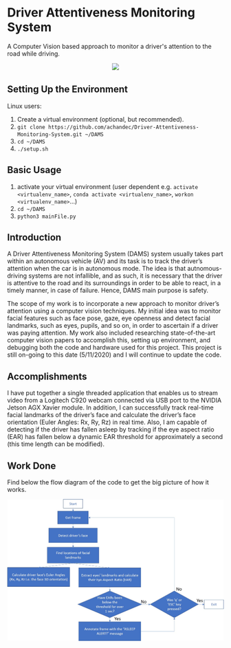 # Driver Attentiveness Monitoring System
A Computer Vision based approach to monitor a driver's attention to the road while driving.

<p align="center">
<img width="400" src="images/ClosedEyesDemo.gif">
</p>

## Setting Up the Environment
Linux users:
1. Create a virtual environment (optional, but recommended).
2. `git clone https://github.com/achandec/Driver-Attentiveness-Monitoring-System.git ~/DAMS`
3. `cd ~/DAMS`
4. `./setup.sh`

## Basic Usage
1. activate your virtual environment (user dependent e.g. `activate <virtualenv_name>`, `conda activate <virtualenv_name>`, `workon <virtualenv_name>`...)
2. `cd ~/DAMS`
3. `python3 mainFile.py`

## Introduction
  A Driver Attentiveness Monitoring System (DAMS) system usually takes part within an autonomous vehicle (AV) and its task is to track the driver’s attention when the car is in autonomous mode. The idea is that autnomous-driving systems are not infallible, and as such, it is necessary that the driver is attentive to the road and its surroundings in order to be able to react, in a timely manner, in case of failure. Hence, DAMS main purpose is safety.

  The scope of my work is to incorporate a new approach to monitor driver’s attention using a computer vision techniques. My initial idea was to monitor facial features such as face pose, gaze, eye openness and detect facial landmarks, such as eyes, pupils, and so on, in order to ascertain if a driver was paying attention. My work also included researching state-of-the-art computer vision papers to accomplish this, setting up environment, and debugging both the code and hardware used for this project. This project is still on-going to this date (5/11/2020) and I will continue to update the code.

## Accomplishments
  I have put together a single threaded application that enables us to stream video from a Logitech C920 webcam connected via USB port to the NVIDIA Jetson AGX Xavier module. In addition, I can successfully track real-time facial landmarks of the driver’s face and calculate the driver’s face orientation (Euler Angles: Rx, Ry, Rz) in real time. Also, I am capable of detecting if the driver has fallen asleep by tracking if the eye aspect ratio (EAR) has fallen below a dynamic EAR threshold for approximately a second (this time length can be modified). 

## Work Done
  Find below the flow diagram of the code to get the big picture of how it works.
  <p align="center">
    <img src="images/codeBigPicture.jpg" width="680">
  </p>
  
